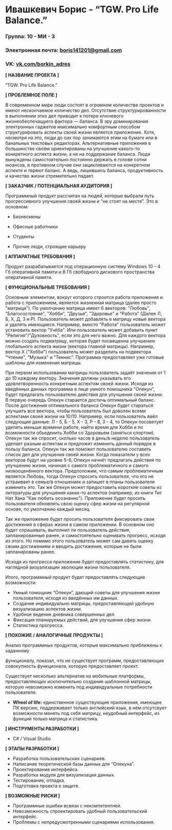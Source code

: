 ﻿# Ивашкевич Борис - “TGW. Pro Life Balance.”



### Группа: 10 - МИ - 3
### Электронная почта:  boris141201@gmail.com
### VK:  [vk.com/borkin_adres](https://vk.com/borkin_adres)

**[ НАЗВАНИЕ ПРОЕКТА ]**

“TGW. Pro Life Balance.”

**[ ПРОБЛЕМНОЕ ПОЛЕ ]**

В современном мире люди состоят в огромном количестве проектов и имеют нескончаемое количество дел. Отсутствие структурированности в выполнении этих дел приводит к потере ключевого жизнеобеспечащуего фактора — баланса. В эру доминирования электронных гаджетов максимально комфортным способом структурировать аспекты своей жизни является приложение. Хотя, несмотря на это, люди до сих пор занимаются этим на бумаге или в банальных текстовых редакторах. Альтернативные приложения в большинстве своём ориентированы на улучшение какого-то конкретного аспекта жизни, а не на поддержание баланса. Люди вынуждены самостоятельно постоянно держать в голове сотни нюансов, в противном случае они зацикливаются на конкретном аспекте и теряют баланс. А ведь, лишившись баланса, продуктивность и качество жизни стремительно падает.

**[ ЗАКАЗЧИК / ПОТЕНЦИАЛЬНАЯ АУДИТОРИЯ ]**

Программный продукт рассчитан на людей, которые выбрали путь прогрессивного улучшения своей жизни и “не стоят на месте”. Это в основном:

-  Бизнесмены

 - Офисные работники

 - Студенты

 - Прочие люди, строящие карьеру

**[ АППАРАТНЫЕ ТРЕБОВАНИЯ ]**

Продукт разрабатывается под операционную систему Windows 10 – 4 Гб оперативной памяти и 8 Гб свободного дискового пространства оперативной памяти.

**[ ФУНКЦИОНАЛЬНЫЕ ТРЕБОВАНИЯ ]**

Основным элементом, вокруг которого строится работа приложения и работа с приложением, является жизненная матрица (далее просто "матрица"). По умолчанию матрица имеет 6 векторов: "Любовь", "Благосостояние", "Хобби", "Друзья", "Здоровье" и "Работа" (Далее Л, Б, Х, Д, З и Р). Пользователь может добавлять в матрицу новые вектора и удалять имеющиеся. Например, вместо "Работа" пользователь может установить вектор "Учёба". Или пользователь может добавить пункт "Религия"/"Духовность", если это для него важно.
Для каждого вектора можно создать подматрицу, которая будет посвященна улучшению глобального аспекта жизни (вектора главной матрицы). Например, вектор Х ("Хобби") пользователь может разделить на подвектора "Чтение", "Музыка" и "Теннис".
Программа предоставляет уже готовые шаблоны для изменения матрицы.

При первом использовании матрицы пользователь задаёт значения от 1 до 10 каждому вектору. Значения должны указывать его удовлетворенность конкретным аспектом своей жизни. 
Исходя из введённых данных программа в лице умного помощника "Опекун", будет предлагать пользователю действия для улучшения своей жизни. В первую очередь Опекун старается достичь оптимальный баланс. После достижения оптимального баланса Опекун будет стараться улучшить все вектора, чтобы пользователь был доволен всеми аспектами своей жизни на 10/10.
Например, если пользователь ввёл следующие данные: Л - 5, Б - 5, Х - 3, Р - 8, З - 4, то Опекун посоветует уделять меньше времени работе, найти время для Хобби и по возможности обьеденить Хобби со Здоровьем (заняться спортом). Опекун так же спросит, сколько часов в день/в неделю пользователь уделает разным аспектам и предложит изменить данный порядок в пользу баланса. Опекун так же поможет пользователю составить список дел для улучшения своей жизни. 
Когда показатели у всех векторов будут на уровне 5-6, Опекун начнёт предлагать действия по улучшению жизни, начиная с самого проблематичного и самого низкооценённого вектора. 
Предположим, что самым проблематичным является Любовь, тогда Опекун спросить пользователя, что его не устраивает в семье/в отношениях и запишет в планы пользователя изменить это. Так же Опекун может предоставить короткие советы из литературы для улучшения каких-то аспектов (например, из книги Тит Нат Хана "Как любить осознанно").
Приложение будет просить пользователя обновлять свою оценку сфер жизни на регулярной основе, по умолчанию каждый месяц.

Так же приложение будет просить пользователя фиксировать свои достижения в сферах жизни в самом приложении. В основном оно будет спрашивать, выполнил ли пользователь действия, запланированные ранее, и самостоятельно оценивать прогресс, исходя из этого. Но помимо этого пользователь может сам давать оценку своим достижениям и вводить достижения, которые не были запланированы ранее.

Исходя из прогресса приложение будет предоставлять статистику, для наглядной визуализации эволюции жизни пользователя.

Итого, программный продукт будет предоставлять следующие возможности:
- Умный помощник “Опекун”, дающий советы для улучшения жизни пользователя, исходя из введённых им данных.
- Создание индивидуально матрицы, предоставляющей удобную визуализацию аспектов жизни. 
- Удобное ведение дневника совершенных дел.
- Фиксация планируемых действий, для улучшения сфер жизни.
- Статистика прогресса.

**[ ПОХОЖИЕ / АНАЛОГИЧНЫЕ ПРОДУКТЫ ]**

Анализ программных продуктов, которые максимально приближены к заданному

функционалу, показал, что не существует программ, предоставляющих совокупность функционала, которую предоставляет проект.

Существует несколько альтернатив на мобильные платформы, предоставляющих исключительно создание шаблонной матрицы, которую невозможно изменить под индивидуальные потребности пользователя.

- **Wheel of life:** единственное существующие  приложения, имеющее ПК версию, поддерживает только английский язык, в нём отсутсвует возможности менять под себя матрицу, неудобный интерфейс, из функций только матрица и статистика.

**[ ИНСТРУМЕНТЫ РАЗРАБОТКИ ]**

-   C# / Visual Studio

**[ ЭТАПЫ РАЗРАБОТКИ ]**

- Разработка пользовательских сценариев.
- Написание теоретической базы данных для “Опекуна”.
- Проектирование интерфейса.
- Разработка модуля для визуализации данных.
- Тестирование, отладка.
- Подготовка проекта к защите.

**[ ВОЗМОЖНЫЕ РИСКИ ]**

- Программные ошибки всвязи с некомпетентней.
- Невозможность спроектировать удобный пользовательский интерфейс.
- Проблемы с непредусмотренными сценариями использования.
